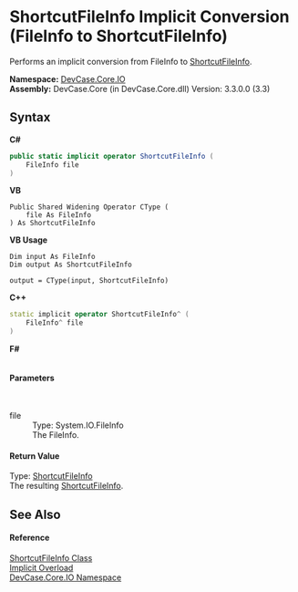 # ShortcutFileInfo&nbsp;Implicit Conversion (FileInfo to ShortcutFileInfo)
 

Performs an implicit conversion from FileInfo to <a href="T_DevCase_Core_IO_ShortcutFileInfo">ShortcutFileInfo</a>.

**Namespace:**&nbsp;<a href="N_DevCase_Core_IO">DevCase.Core.IO</a><br />**Assembly:**&nbsp;DevCase.Core (in DevCase.Core.dll) Version: 3.3.0.0 (3.3)

## Syntax

**C#**<br />
``` C#
public static implicit operator ShortcutFileInfo (
	FileInfo file
)
```

**VB**<br />
``` VB
Public Shared Widening Operator CType ( 
	file As FileInfo
) As ShortcutFileInfo
```

**VB Usage**<br />
``` VB Usage
Dim input As FileInfo
Dim output As ShortcutFileInfo

output = CType(input, ShortcutFileInfo)
```

**C++**<br />
``` C++
static implicit operator ShortcutFileInfo^ (
	FileInfo^ file
)
```

**F#**<br />
``` F#

```


#### Parameters
&nbsp;<dl><dt>file</dt><dd>Type: System.IO.FileInfo<br />The FileInfo.</dd></dl>

#### Return Value
Type: <a href="T_DevCase_Core_IO_ShortcutFileInfo">ShortcutFileInfo</a><br />The resulting <a href="T_DevCase_Core_IO_ShortcutFileInfo">ShortcutFileInfo</a>.

## See Also


#### Reference
<a href="T_DevCase_Core_IO_ShortcutFileInfo">ShortcutFileInfo Class</a><br /><a href="Overload_DevCase_Core_IO_ShortcutFileInfo_op_Implicit">Implicit Overload</a><br /><a href="N_DevCase_Core_IO">DevCase.Core.IO Namespace</a><br />